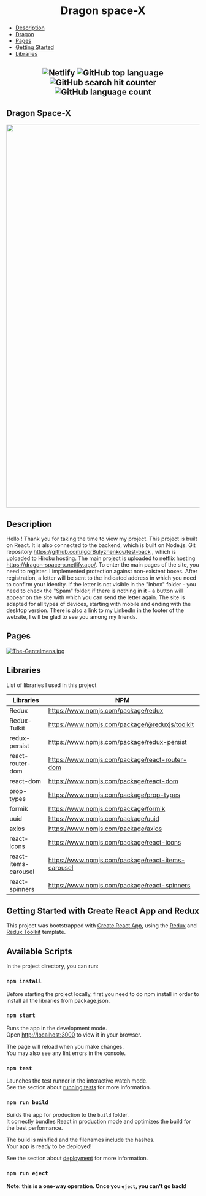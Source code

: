 <h1 align="center">Dragon space-X</h1>

- [Description](#description)
- [Dragon](#dragon)
- [Pages](#pages)
- [Getting Started](#getting-started-with-create-react-app-and-redux)
- [Libraries](#libraries)

<h2 align="center">
  
![Netlify](https://img.shields.io/netlify/c2f08a19-a2ab-449b-be46-0bef50ab12e0)        ![GitHub top language](https://img.shields.io/github/languages/top/IgorBulyzhenkov/test-front)               ![GitHub search hit counter](https://img.shields.io/github/search/IgorBulyzhenkov/test-front/main)                 ![GitHub language count](https://img.shields.io/github/languages/count/IgorBulyzhenkov/test-front)

## Dragon Space-X

<img src="./src/image/Dragon.gif" width="1000"/>

## Description

Hello ! Thank you for taking the time to view my project. This project is built on React. It is also connected to the backend, which is built on Node.js. Git
 repository https://github.com/IgorBulyzhenkov/test-back , which is uploaded to Hiroku hosting. The main project is uploaded to netflix hosting https://dragon-space-x.netlify.app/.
To enter the main pages of the site, you need to register. I implemented protection against non-existent boxes. After registration, a letter will be sent to the indicated address in which you need to confirm your identity. If the letter is not visible in the "Inbox" folder - you need to check the "Spam" folder, if there is nothing in it - a button will appear on the site with which you can send the letter again. The site is adapted for all types of devices, starting with mobile and ending with the desktop version. There is also a link to my LinkedIn in the footer of the website, I will be glad to see you among my friends.

## Pages

[![The-Gentelmens.jpg](https://i.postimg.cc/C1XCCdM5/The-Gentelmens.jpg)](https://postimg.cc/YGNmMrWB)

## Libraries

List of libraries I used in this project

| Libraries            | NPM                                                |
| -------------------- | -------------------------------------------------- |
| Redux                | https://www.npmjs.com/package/redux                |
| Redux-Tulkit         | https://www.npmjs.com/package/@reduxjs/toolkit     |
| redux-persist        | https://www.npmjs.com/package/redux-persist        |
| react-router-dom     | https://www.npmjs.com/package/react-router-dom     |
| react-dom            | https://www.npmjs.com/package/react-dom            |
| prop-types           | https://www.npmjs.com/package/prop-types           |
| formik               | https://www.npmjs.com/package/formik               |
| uuid                 | https://www.npmjs.com/package/uuid                 |
| axios                | https://www.npmjs.com/package/axios                |
| react-icons          | https://www.npmjs.com/package/react-icons          |
| react-items-carousel | https://www.npmjs.com/package/react-items-carousel |
| react-spinners       | https://www.npmjs.com/package/react-spinners       |

## Getting Started with Create React App and Redux

This project was bootstrapped with [Create React App](https://github.com/facebook/create-react-app), using the [Redux](https://redux.js.org/) and [Redux Toolkit](https://redux-toolkit.js.org/) template.

## Available Scripts

In the project directory, you can run:
  
### `npm install`

Before starting the project locally, first you need to do npm install in order to install all the libraries from package.json.

### `npm start`

Runs the app in the development mode.\
Open [http://localhost:3000](http://localhost:3000) to view it in your browser.

The page will reload when you make changes.\
You may also see any lint errors in the console.

### `npm test`

Launches the test runner in the interactive watch mode.\
See the section about [running tests](https://facebook.github.io/create-react-app/docs/running-tests) for more information.

### `npm run build`

Builds the app for production to the `build` folder.\
It correctly bundles React in production mode and optimizes the build for the best performance.

The build is minified and the filenames include the hashes.\
Your app is ready to be deployed!

See the section about [deployment](https://facebook.github.io/create-react-app/docs/deployment) for more information.

### `npm run eject`

**Note: this is a one-way operation. Once you `eject`, you can't go back!**
